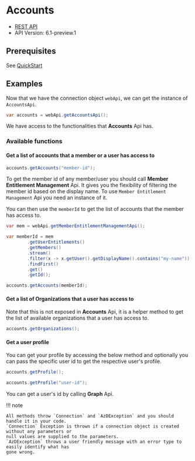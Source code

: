 # Accounts

- [REST API](https://docs.microsoft.com/en-us/rest/api/azure/devops/account/accounts/list?view=azure-devops-rest-6.1)
- API Version: 6.1-preview.1

## Prerequisites

See [QuickStart](quickstart.md)

## Examples

Now that we have the connection object `webApi`, we can get the instance of `AccountsApi`.

```java
var accounts = webApi.getAccountsApi();
```

We have access to the functionalities that **Accounts** Api has.

### Available functions

#### Get a list of accounts that a member or a user has access to

```java
accounts.getAccounts("member-id");
```

To get the member id of any member/user you should call **Member Entitlement Management** Api. It gives you the flexibility of filtering the member id based on the display name. To use `Member Entitlement Management` Api you need an instance of it.

You can then use the `memberId` to get the list of accounts that the member has access to.

```java
var mem = webApi.getMemberEntitlementManagementApi();

var memberId = mem
        .getUserEntitlements()
        .getMembers()
        .stream()
        .filter(x -> x.getUser().getDisplayName().contains("my-name"))
        .findFirst()
        .get()
        .getId();

accounts.getAccounts(memberId);
```

#### Get a list of Organizations that a user has access to

Note that this is not exposed in **Accounts** Api, it is a helper method to get the list of available organizations that a user has access to.

```java
accounts.getOrganizations();
```

#### Get a user profile

You can get your profile by accessing the below method and optionally you can pass the specific user id to get the respective user's profile.

```java
accounts.getProfile();

accounts.getProfile("user-id");
```

You can get a user's id by calling **Graph** Api.

!!! note

    All methods throw `Connection` and `AzDException` and you should handle it in your code.
    `Connection` Exception is thrown if a connection object is created without any parameters or
    null values are supplied to the parameters.
    `AzDException` throws a user friendly message with an error type to easily identify what has
    gone wrong.
